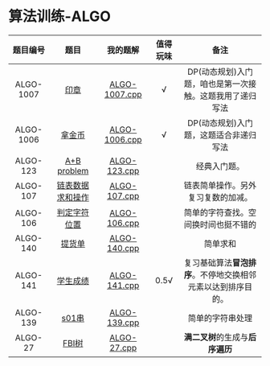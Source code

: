 # 算法训练-ALGO

| 题目编号 | 题目 | 我的题解 | 值得玩味 |备注|
|:---:|:---:|:---:|:---:|:---:|
|ALGO-1007|[印章](https://lx.lanqiao.cn/problem.page?gpid=T3002)|[ALGO-1007.cpp](./ALGO-1007.cpp)| √ | DP(动态规划)入门题，咱也是第一次接触。这题我用了递归写法 |  
|ALGO-1006|[拿金币](https://lx.lanqiao.cn/problem.page?gpid=T3000)|[ALGO-1006.cpp](./ALGO-1006.cpp)| √ | DP(动态规划)入门题，这题适合非递归写法 |  
|ALGO-123|[A+B problem](https://www.dotcpp.com/oj/problem1586.html)|[ALGO-123.cpp](./ALGO-123.cpp)|  | 经典入门题。 |
|ALGO-107|[链表数据求和操作](https://www.dotcpp.com/oj/problem1585.html)|[ALGO-107.cpp](./ALGO-107.cpp)|  | 链表简单操作。另外复习复数的加减。 |
|ALGO-106|[判定字符位置](https://www.dotcpp.com/oj/problem1584.html)|[ALGO-106.cpp](./ALGO-106.cpp)|  | 简单的字符查找。空间换时间也挺不错的 |
|ALGO-140|[提货单](https://www.dotcpp.com/oj/problem1597.html)|[ALGO-140.cpp](./ALGO-140.cpp)|  | 简单求和 |
|ALGO-141|[学生成绩](https://www.dotcpp.com/oj/problem1598.html)|[ALGO-141.cpp](./ALGO-141.cpp)| 0.5√ | 复习基础算法**冒泡排序**。不停地交换相邻元素以达到排序目的。 |
|ALGO-139|[s01串](https://www.dotcpp.com/oj/problem1600.html)|[ALGO-139.cpp](./ALGO-139.cpp)|  | 简单的字符串处理 |
|ALGO-27|[FBI树](https://www.dotcpp.com/oj/problem1592.html)|[ALGO-27.cpp](./ALGO-27.cpp)|  | **满二叉树**的生成与**后序遍历** |